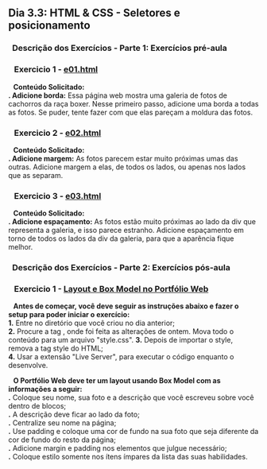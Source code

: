 ## Dia 3.3: HTML & CSS - Seletores e posicionamento

### &nbsp; Descrição dos Exercícios - Parte 1: Exercícios pré-aula


  ### &nbsp;&nbsp; Exercicio 1 - [e01.html](https://github.com/thosijulio/trybe-exercises/blob/exercises/3.3/1.INTRODUCAO/BLOCO_03/DIA_03/e01.html)
  <b>&nbsp;&nbsp;&nbsp;Conteúdo Solicitado: </b> <br> 
**. Adicione borda:** Essa página web mostra uma galeria de fotos de cachorros da raça boxer. Nesse primeiro passo, adicione uma borda a todas as fotos. Se puder, tente fazer com que elas pareçam a moldura das fotos.<br>

  ### &nbsp;&nbsp; Exercicio 2 - [e02.html](https://github.com/thosijulio/trybe-exercises/blob/exercises/3.3/1.INTRODUCAO/BLOCO_03/DIA_03/e02.html)
  <b>&nbsp;&nbsp;&nbsp;Conteúdo Solicitado:</b> <br> 
**. Adicione margem:** As fotos parecem estar muito próximas umas das outras. Adicione margem a elas, de todos os lados, ou apenas nos lados que as separam.<br>

  ### &nbsp;&nbsp; Exercicio 3 - [e03.html](https://github.com/thosijulio/trybe-exercises/blob/exercises/3.3/1.INTRODUCAO/BLOCO_03/DIA_03/e03.html)
  <b>&nbsp;&nbsp;&nbsp;Conteúdo Solicitado:</b> <br> 
**. Adicione espaçamento:** As fotos estão muito próximas ao lado da div que representa a galeria, e isso parece estranho. Adicione espaçamento em torno de todos os lados da div da galeria, para que a aparência fique melhor.<br>

### &nbsp; Descrição dos Exercícios - Parte 2: Exercícios pós-aula

  ### &nbsp;&nbsp; Exercicio 1 - [Layout e Box Model no Portfólio Web](https://github.com/thosijulio/thosijulio.github.io/blob/main/index.html)
  <b>&nbsp;&nbsp;&nbsp;Antes de começar, você deve seguir as instruções abaixo e fazer o setup para poder iniciar o exercício:</b> <br>
  **1.** Entre no diretório que você criou no dia anterior;<br>
  **2.** Procure a tag <style></style>, onde foi feita as alterações de ontem. Mova todo o conteúdo para um arquivo "style.css".
  **3.** Depois de importar o style, remova a tag style do HTML;<br>
  **4.** Usar a extensão "Live Server", para executar o código enquanto o desenvolve.<br>

  <b>&nbsp;&nbsp;&nbsp;O Portfólio Web deve ter um layout usando Box Model com as informações a seguir:</b> <br>
  **.** Coloque seu nome, sua foto e a descrição que você escreveu sobre você dentro de blocos;<br>
  **.** A descrição deve ficar ao lado da foto;<br>
  **.** Centralize seu nome na página;<br>
  **.** Use padding e coloque uma cor de fundo na sua foto que seja diferente da cor de fundo do resto da página;<br>
  **.** Adicione margin e padding nos elementos que julgue necessário;<br>
  **.** Coloque estilo somente nos ítens ímpares da lista das suas habilidades.<br>
